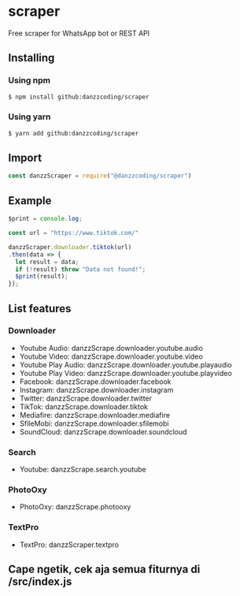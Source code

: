 # scraper
Free scraper for WhatsApp bot or REST API

## Installing
### Using npm
```bash
$ npm install github:danzzcoding/scraper
```
### Using yarn
```bash
$ yarn add github:danzzcoding/scraper
```

## Import
```javascript
const danzzScraper = require("@danzzcoding/scraper")
```

## Example
```javascript
$print = console.log;

const url = "https://www.tiktok.com/"

danzzScraper.downloader.tiktok(url)
.then(data => {
  let result = data;
  if (!result) throw "Data not found!";
  $print(result);
});
```

## List features
### Downloader
<ul>
  <li>Youtube Audio: danzzScrape.downloader.youtube.audio</li>
  <li>Youtube Video: danzzScrape.downloader.youtube.video</li>
  <li>Youtube Play Audio: danzzScrape.downloader.youtube.playaudio</li>
  <li>Youtube Play Video: danzzScrape.downloader.youtube.playvideo</li>
  <li>Facebook: danzzScrape.downloader.facebook</li>
  <li>Instagram: danzzScrape.downloader.instagram</li>
  <li>Twitter: danzzScrape.downloader.twitter</li>
  <li>TikTok: danzzScrape.downloader.tiktok</li>
  <li>Mediafire: danzzScrape.downloader.mediafire</li>
  <li>SfileMobi: danzzScrape.downloader.sfilemobi</li>
  <li>SoundCloud: danzzScrape.downloader.soundcloud</li>
</ul>

### Search
<ul>
  <li>Youtube: danzzScrape.search.youtube</li>
</ul>

### PhotoOxy
<ul>
  <li>PhotoOxy: danzzScrape.photooxy</li>
</ul>

### TextPro
<ul>
  <li>TextPro: danzzScraper.textpro</li>
</ul>

## Cape ngetik, cek aja semua fiturnya di /src/index.js
